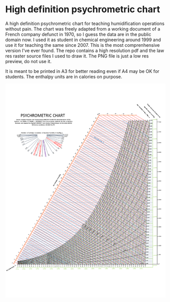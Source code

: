# High definition psychrometric chart
A high definition psychrometric chart for teaching humidification operations without pain. The chart was freely adapted from a working document of a French company defunct in 1970, so I guess the data are in the public domain now. I used it as student in chemical engineering around 1999 and use it for teaching the same since 2007. This is the most comprenhensive version I've ever found. The repo contains a high resolution pdf and the law res raster source files I used to draw it. The PNG file is just a low res preview, do not use it.

It is meant to be printed in A3 for better reading even if A4 may be OK for students. The enthalpy units are in calories on purpose.

![](/Psychrometric_chart.png)
